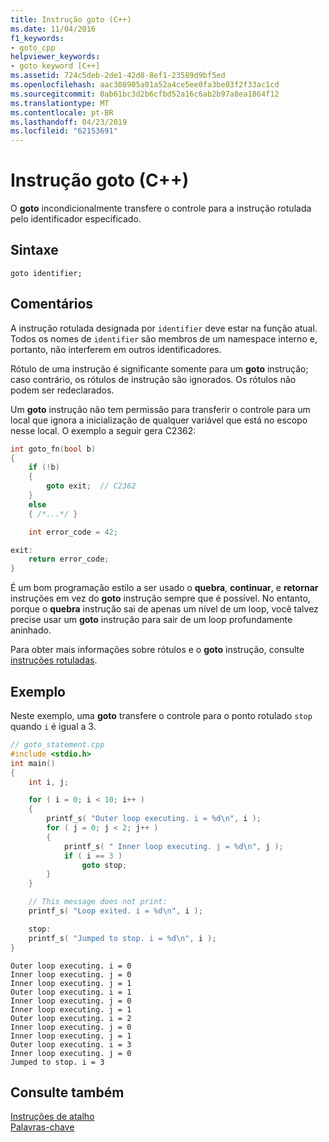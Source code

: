 ```yaml
---
title: Instrução goto (C++)
ms.date: 11/04/2016
f1_keywords:
- goto_cpp
helpviewer_keywords:
- goto keyword [C++]
ms.assetid: 724c5deb-2de1-42d8-8ef1-23589d9bf5ed
ms.openlocfilehash: aac308905a01a52a4ce5ee0fa3be03f2f33ac1cd
ms.sourcegitcommit: 0ab61bc3d2b6cfbd52a16c6ab2b97a8ea1864f12
ms.translationtype: MT
ms.contentlocale: pt-BR
ms.lasthandoff: 04/23/2019
ms.locfileid: "62153691"
---
```

# <a name="goto-statement-c"></a>Instrução goto (C++)

O **goto** incondicionalmente transfere o controle para a instrução rotulada pelo identificador especificado.

## <a name="syntax"></a>Sintaxe

```
goto identifier;
```

## <a name="remarks"></a>Comentários

A instrução rotulada designada por `identifier` deve estar na função atual. Todos os nomes de `identifier` são membros de um namespace interno e, portanto, não interferem em outros identificadores.

Rótulo de uma instrução é significante somente para um **goto** instrução; caso contrário, os rótulos de instrução são ignorados. Os rótulos não podem ser redeclarados.

Um **goto** instrução não tem permissão para transferir o controle para um local que ignora a inicialização de qualquer variável que está no escopo nesse local. O exemplo a seguir gera C2362:

```cpp
int goto_fn(bool b)
{
    if (!b)
    {
        goto exit;  // C2362
    }
    else
    { /*...*/ }

    int error_code = 42;

exit:
    return error_code;
}
```

É um bom programação estilo a ser usado o **quebra**, **continuar**, e **retornar** instruções em vez do **goto** instrução sempre que é possível. No entanto, porque o **quebra** instrução sai de apenas um nível de um loop, você talvez precise usar um **goto** instrução para sair de um loop profundamente aninhado.

Para obter mais informações sobre rótulos e o **goto** instrução, consulte [instruções rotuladas](../cpp/labeled-statements.md).

## <a name="example"></a>Exemplo

Neste exemplo, uma **goto** transfere o controle para o ponto rotulado `stop` quando `i` é igual a 3.

```cpp
// goto_statement.cpp
#include <stdio.h>
int main()
{
    int i, j;

    for ( i = 0; i < 10; i++ )
    {
        printf_s( "Outer loop executing. i = %d\n", i );
        for ( j = 0; j < 2; j++ )
        {
            printf_s( " Inner loop executing. j = %d\n", j );
            if ( i == 3 )
                goto stop;
        }
    }

    // This message does not print:
    printf_s( "Loop exited. i = %d\n", i );

    stop:
    printf_s( "Jumped to stop. i = %d\n", i );
}
```

```Output
Outer loop executing. i = 0
Inner loop executing. j = 0
Inner loop executing. j = 1
Outer loop executing. i = 1
Inner loop executing. j = 0
Inner loop executing. j = 1
Outer loop executing. i = 2
Inner loop executing. j = 0
Inner loop executing. j = 1
Outer loop executing. i = 3
Inner loop executing. j = 0
Jumped to stop. i = 3
```

## <a name="see-also"></a>Consulte também

[Instruções de atalho](../cpp/jump-statements-cpp.md)<br/>
[Palavras-chave](../cpp/keywords-cpp.md)
